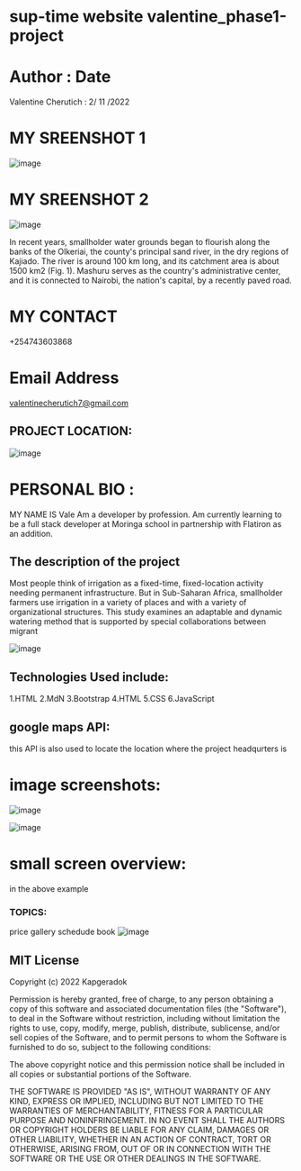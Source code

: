 # sup-time website valentine_phase1-project
# Author                 :          Date
Valentine Cherutich      :          2/ 11 /2022


# MY SREENSHOT 1

![image](https://user-images.githubusercontent.com/111956157/199789725-81673582-f267-4952-b917-676d65bfcc8e.png)


# MY SREENSHOT 2
![image](https://user-images.githubusercontent.com/111956157/199790655-7ad778b3-44e7-42c8-b246-efc82fc0250b.png)




In recent years, smallholder water grounds began to flourish along the banks of the Olkeriai, the county's principal sand river, in the dry regions of Kajiado. The river is around 100 km long, and its catchment area is about 1500 km2 (Fig. 1). Mashuru serves as the country's administrative center, and it is connected to Nairobi, the nation's capital, by a recently paved road.
# MY CONTACT
+254743603868

# Email Address
valentinecherutich7@gmail.com
## PROJECT LOCATION:
![image](https://user-images.githubusercontent.com/111956157/199791096-9bf6b6fd-0acb-4dba-b3a9-8a26b2243805.png)

# PERSONAL BIO :

MY NAME IS Vale Am a developer by profession. Am currently learning to be a full stack developer at Moringa school in partnership with Flatiron as an addition.

## The description of the project

Most people think of irrigation as a fixed-time, fixed-location activity needing permanent infrastructure. But in Sub-Saharan Africa, smallholder farmers use irrigation in a variety of places and with a variety of organizational structures. This study examines an adaptable and dynamic watering method that is supported by special collaborations between migrant

![image](https://user-images.githubusercontent.com/111956157/199792332-ca4c3e6a-c5bb-40b9-8538-df946f2db4d7.png)


## Technologies Used include:
1.HTML
2.MdN
3.Bootstrap
4.HTML
5.CSS
6.JavaScript

## google maps API:
this API is also used to locate the location where the project headqurters is
# image screenshots:

![image](https://user-images.githubusercontent.com/111956157/199793387-3a6879be-719e-47a1-8156-eba90f6bceb1.png)

![image](https://user-images.githubusercontent.com/111956157/199793644-4385edcd-254b-4669-ba6e-6dbffec40d3b.png)

# small screen overview:
in the above example

### TOPICS:
price
gallery
schedude
book
![image](https://user-images.githubusercontent.com/111956157/199794852-3b052aaa-30b4-4016-960e-14f957db854c.png)



## MIT License

Copyright (c) 2022 Kapgeradok

Permission is hereby granted, free of charge, to any person obtaining a copy of this software and associated documentation files (the "Software"), to deal in the Software without restriction, including without limitation the rights to use, copy, modify, merge, publish, distribute, sublicense, and/or sell copies of the Software, and to permit persons to whom the Software is furnished to do so, subject to the following conditions:

The above copyright notice and this permission notice shall be included in all copies or substantial portions of the Software.

THE SOFTWARE IS PROVIDED "AS IS", WITHOUT WARRANTY OF ANY KIND, EXPRESS OR IMPLIED, INCLUDING BUT NOT LIMITED TO THE WARRANTIES OF MERCHANTABILITY, FITNESS FOR A PARTICULAR PURPOSE AND NONINFRINGEMENT. IN NO EVENT SHALL THE AUTHORS OR COPYRIGHT HOLDERS BE LIABLE FOR ANY CLAIM, DAMAGES OR OTHER LIABILITY, WHETHER IN AN ACTION OF CONTRACT, TORT OR OTHERWISE, ARISING FROM, OUT OF OR IN CONNECTION WITH THE SOFTWARE OR THE USE OR OTHER DEALINGS IN THE SOFTWARE.

 



